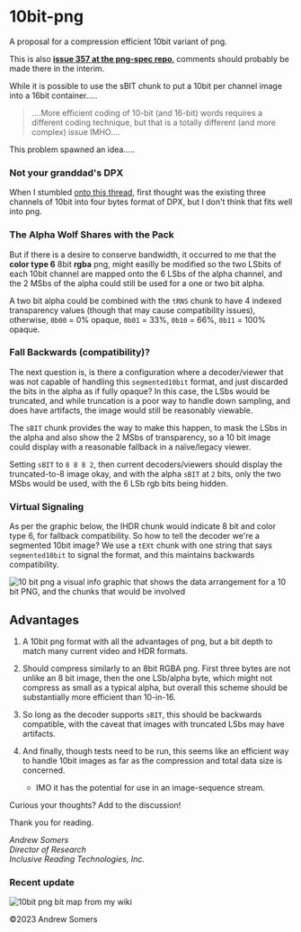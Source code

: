 # 10bit-png
A proposal for a compression efficient 10bit variant of png.

This is also [**issue 357 at the png-spec repo**.](https://github.com/w3c/PNG-spec/issues/357) comments should probably be made there in the interim.

While it is possible to use the sBIT chunk to put a 10bit per channel image into a 16bit container.....
> ....More efficient coding of 10-bit (and 16-bit) words requires a different coding technique, but that is a totally different (and more complex) issue IMHO....

This problem spawned an idea.....
### Not your granddad's DPX
When I stumbled [onto this thread](https://github.com/w3c/ColorWeb-CG/issues/69), first thought was the existing three channels of 10bit into four bytes format of DPX, but I don't think that fits well into png.


### The Alpha Wolf Shares with the Pack
But if there is a desire to conserve bandwidth, it occurred to me that the **color type 6** 8bit **rgba** png, might easilly be modified so the two LSbits of each 10bit channel are mapped onto the 6 LSbs of the alpha channel, and the 2 MSbs of the alpha could still be used for a one or two bit alpha.

A two bit alpha could be combined with the `tRNS` chunk to have 4 indexed transparency values (though that may cause compatibility issues), otherwise, `0b00` = 0% opaque, `0b01` = 33%, `0b10` = 66%, `0b11` = 100% opaque.

### Fall Backwards (compatibility)?
The next question is, is there a configuration where a decoder/viewer that was not capable of handling this `segmented10bit` format, and just discarded the bits in the alpha as if fully opaque? In this case, the LSbs would be truncated, and while truncation is a poor way to handle down sampling, and does have artifacts, the image would still be reasonably viewable.

The `sBIT` chunk provides the way to make this happen, to mask the LSbs in the alpha and also show the 2 MSbs of transparency, so a 10 bit image could display with a reasonable fallback in a naïve/legacy viewer.

Setting `sBIT` to `8 8 8 2`, then current decoders/viewers should display the truncated-to-8 image okay, and with the alpha `sBIT` at `2` bits, only the two MSbs would be used, with the 6 LSb rgb bits being hidden.

### Virtual Signaling 
As per the graphic below, the IHDR chunk would indicate 8 bit and color type 6, for fallback compatibility. So how to tell the decoder we're a segmented 10bit image? We use a `tEXt` chunk with one string that says `segmented10bit` to signal the format, and this maintains backwards compatibility.

![10 bit png a visual info graphic that shows the data arrangement for a 10 bit PNG, and the chunks that would be involved](https://github.com/w3c/ColorWeb-CG/assets/42009457/e304ad1e-01be-4c26-a17a-820c5ab2ef2f)

## Advantages

1) A 10bit png format with all the advantages of png, but a bit depth to match many current video and HDR formats.

2) Should compress similarly to an 8bit RGBA png. First three bytes are not unlike an 8 bit image, then the one LSb/alpha byte, which might not compress as small as a typical alpha, but overall this scheme should be substantially more efficient than 10-in-16.

3) So long as the decoder supports `sBIT`, this should be backwards compatible, with the caveat that images with truncated LSbs may have artifacts. 

4) And finally, though tests need to be run, this seems like an efficient way to handle 10bit images as far as the compression and total data size is concerned.
    - IMO it has the potential for use in an image-sequence stream.


Curious your thoughts? Add to the discussion!


Thank you for reading.


_Andrew Somers_    
_Director of Research_    
_Inclusive Reading Technologies, Inc._    



### Recent update

![10bit png bit map from my wiki](https://github.com/Myndex/10bit-png/assets/42009457/516f8ffa-dc5a-4bf3-9bd2-1fe1b75deef1)


©2023 Andrew Somers


